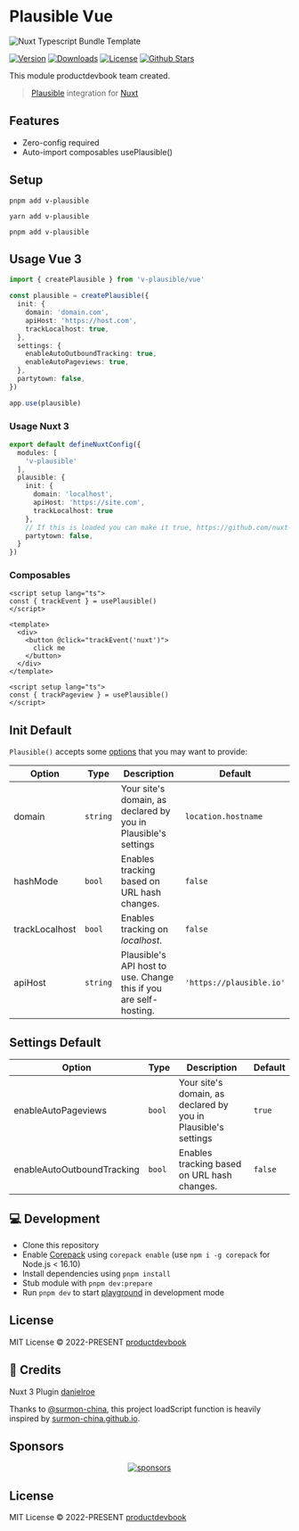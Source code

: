 # Plausible Vue 

![Nuxt Typescript Bundle Template](https://github.com/productdevbookcom/v-plausible/blob/main/.github/assets/plausible-vue.png?raw=true)

<p>
      <a href="https://www.npmjs.com/package/v-plausible"><img src="https://img.shields.io/npm/v/v-plausible.svg?style=flat&colorA=002438&colorB=28CF8D" alt="Version"></a>
      <a href="https://www.npmjs.com/package/v-plausible"><img src="https://img.shields.io/npm/dm/v-plausible.svg?style=flat&colorA=002438&colorB=28CF8D" alt="Downloads"></a>
      <a href="./LICENSE"><img src="https://img.shields.io/github/license/productdevbookcom/v-plausible.svg?style=flat&colorA=002438&colorB=28CF8D" alt="License"></a>
      <a href="https://github.com/productdevbookcom/v-plausible">
      <img src="https://img.shields.io/github/stars/productdevbookcom/v-plausible.svg?style=social&label=Star&maxAge=2592000" alt="Github Stars"> </a>
</p>


This module productdevbook team created.

> [Plausible](https://plausible.io/docs) integration for [Nuxt](https://nuxtjs.org)

## Features

- Zero-config required
- Auto-import composables usePlausible()

## Setup
```
pnpm add v-plausible
```
```
yarn add v-plausible
```
```
pnpm add v-plausible
```

## Usage Vue 3

```ts
import { createPlausible } from 'v-plausible/vue'

const plausible = createPlausible({
  init: {
    domain: 'domain.com',
    apiHost: 'https://host.com',
    trackLocalhost: true,
  },
  settings: {
    enableAutoOutboundTracking: true,
    enableAutoPageviews: true,
  },
  partytown: false,
})

app.use(plausible)
```

### Usage Nuxt 3


```ts
export default defineNuxtConfig({
  modules: [
    'v-plausible'
  ],
  plausible: {
    init: {
      domain: 'localhost',
      apiHost: 'https://site.com',
      trackLocalhost: true
    },
    // If this is loaded you can make it true, https://github.com/nuxt-modules/partytown
    partytown: false,
  }
})
```

### Composables

```vue
<script setup lang="ts">
const { trackEvent } = usePlausible()
</script>

<template>
  <div>
    <button @click="trackEvent('nuxt')">
      click me
    </button>
  </div>
</template>
```

```vue
<script setup lang="ts">
const { trackPageview } = usePlausible()
</script>
```


## Init Default

`Plausible()` accepts some [options](https://plausible-tracker.netlify.app/globals.html#plausibleinitoptions) that you may want to provide:

| Option         | Type     | Description                                                       | Default                  |
| -------------- | -------- | ----------------------------------------------------------------- | ------------------------ |
| domain         | `string` | Your site's domain, as declared by you in Plausible's settings    | `location.hostname`      |
| hashMode       | `bool`   | Enables tracking based on URL hash changes.                       | `false`                  |
| trackLocalhost | `bool`   | Enables tracking on *localhost*.                                  | `false`                  |
| apiHost        | `string` | Plausible's API host to use. Change this if you are self-hosting. | `'https://plausible.io'` |

## Settings Default

| Option         | Type     | Description                                                       | Default                  |
| -------------- | -------- | ----------------------------------------------------------------- | ------------------------ |
| enableAutoPageviews | `bool` | Your site's domain, as declared by you in Plausible's settings    | `true`      |
| enableAutoOutboundTracking       | `bool`   | Enables tracking based on URL hash changes.                       | `false`                  |


## 💻 Development

- Clone this repository
- Enable [Corepack](https://github.com/nodejs/corepack) using `corepack enable` (use `npm i -g corepack` for Node.js < 16.10)
- Install dependencies using `pnpm install`
- Stub module with `pnpm dev:prepare`
- Run `pnpm dev` to start [playground](./playground) in development mode

## License

MIT License © 2022-PRESENT [productdevbook](https://github.com/productdevbook)


## 💚 Credits

Nuxt 3 Plugin [danielroe](https://github.com/danielroe)

Thanks to [@surmon-china](https://github.com/surmon-china), this project loadScript function is heavily inspired by [surmon-china.github.io](https://github.com/surmon-china/surmon-china.github.io).

## Sponsors

<p align="center">
  <a href="https://cdn.jsdelivr.net/gh/oku-ui/static/sponsors/sponsors.svg">
    <img alt="sponsors" src='https://cdn.jsdelivr.net/gh/oku-ui/static/sponsors/sponsors.svg'/>
  </a>
</p>


## License

MIT License © 2022-PRESENT [productdevbook](https://github.com/productdevbook)